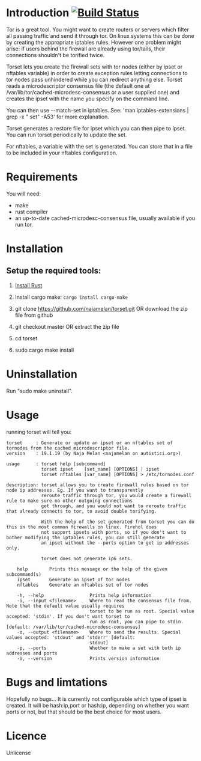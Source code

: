 Introduction [![Build Status](https://travis-ci.org/najamelan/torset.svg?branch=master)](https://travis-ci.org/najamelan/torset)
============

Tor is a great tool. You might want to create routers or servers which filter all passing traffic and send it through tor. On linux systems this can be done by creating the appropriate iptables rules. However one problem might arise: if users behind the firewall are already using tor/tails, their connections shouldn't be torified twice.

Torset lets you create the firewall sets with tor nodes (either by ipset or nftables variable) in order to create exception rules letting connections to tor nodes pass unhindered while you can redirect anything else. Torset reads a microdescriptor consensus file (the default one at /var/lib/tor/cached-microdesc-consensus or a user supplied one) and creates the ipset with the name you specify on the command line.

You can then use --match-set in iptables. See: 'man iptables-extensions | grep -x "   set" -A53' for more explanation.

Torset generates a restore file for ipset which you can then pipe to ipset. You can run torset periodically to update the set.

For nftables, a variable with the set is generated. You can store that in a file to be included in your nftables configuration.


Requirements
============

You will need:
- make
- rust compiler
- an up-to-date cached-microdesc-consensus file, usually available if you run tor.


Installation
============

Setup the required tools:
-------------------------

1. [Install Rust](https://www.rust-lang.org/tools/install)
2. Install cargo make: `cargo install cargo-make`

1. git clone https://github.com/najamelan/torset.git OR download the zip file from github
2. git checkout master                               OR extract  the zip file
3. cd torset
4. sudo cargo make install


Uninstallation
==============

Run "sudo make uninstall".


Usage
=====
running torset will tell you:

```
torset     : Generate or update an ipset or an nftables set of tornodes from the cached microdescriptor file.
version    : 19.1.19 (by Naja Melan <najamelan on autistici.org>)

usage      : torset help [subcommand]
             torset ipset    [set_name] [OPTIONS] | ipset
             torset nftables [var_name] [OPTIONS] > /etc/tornodes.conf

description: torset allows you to create firewall rules based on tor node ip addresses. Eg. If you want to transparently
             reroute traffic through tor, you would create a firewall rule to make sure no other outgoing connections
             get through, and you would not want to reroute traffic that already connects to tor, to avoid double torifying.

             With the help of the set generated from torset you can do this in the most common firewalls on linux. Firehol does
             not support ipsets with ports, so if you don't want to bother modifying the iptables rules, you can still generate
             an ipset without the --ports option to get ip addresses only.

             torset does not generate ip6 sets.

    help        Prints this message or the help of the given subcommand(s)
    ipset       Generate an ipset of tor nodes
    nftables    Generate an nftables set of tor nodes

    -h, --help                 Prints help information
    -i, --input <filename>     Where to read the consensus file from. Note that the default value usually requires
                               torset to be run as root. Special value accepted: 'stdin'. If you don't want torset to
                               run as root, you can pipe to stdin. [default: /var/lib/tor/cached-microdesc-consensus]
    -o, --output <filename>    Where to send the results. Special values accepted: 'stdout' and 'stderr' [default:
                               stdout]
    -p, --ports                Whether to make a set with both ip addresses and ports
    -V, --version              Prints version information
```

Bugs and limtations
===================

Hopefully no bugs... It is currently not configurable which type of ipset is created. It will be hash:ip,port or hash:ip, depending on whether you want ports or not, but that should be the best choice for most users.


Licence
=======

Unlicense
